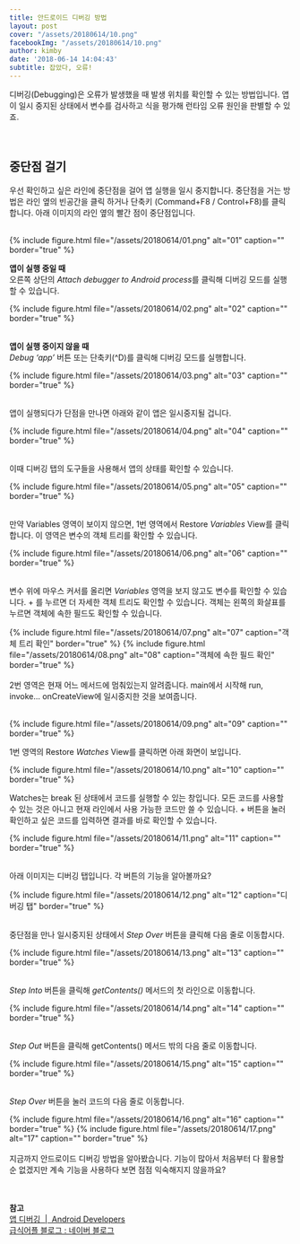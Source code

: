 ```yaml
---
title: 안드로이드 디버깅 방법
layout: post
cover: "/assets/20180614/10.png"
facebookImg: "/assets/20180614/10.png"
author: kimby
date: '2018-06-14 14:04:43'
subtitle: 잡았다, 오류!
---
```


디버깅(Debugging)은 오류가 발생했을 때 발생 위치를 확인할 수 있는 방법입니다. 앱이 일시 중지된 상태에서 변수를 검사하고 식을 평가해 런타임 오류 원인을 판별할 수 있죠. <br><br><br>

## 중단점 걸기
우선 확인하고 싶은 라인에 중단점을 걸어 앱 실행을 일시 중지합니다. 중단점을 거는 방법은 라인 옆의 빈공간을 클릭 하거나 단축키 (Command+F8 / Control+F8)를 클릭합니다. 아래 이미지의 라인 옆의 빨간 점이 중단점입니다.<br><br>

{% include figure.html file="/assets/20180614/01.png" alt="01" caption="" border="true" %}<br>

**앱이 실행 중일 때**<br>
오른쪽 상단의 *Attach debugger to Android process*를 클릭해 디버깅 모드를 실행할 수 있습니다.<br>

{% include figure.html file="/assets/20180614/02.png" alt="02" caption="" border="true" %}<br><br>

**앱이 실행 중이지 않을 때**<br>
*Debug ‘app’* 버튼 또는 단축키(^D)를 클릭해 디버깅 모드를 실행합니다.<br>

{% include figure.html file="/assets/20180614/03.png" alt="03" caption="" border="true" %}<br><br>

앱이 실행되다가 단점을 만나면 아래와 같이 앱은 일시중지될 겁니다.<br>

{% include figure.html file="/assets/20180614/04.png" alt="04" caption="" border="true" %}<br><br>

이때 디버깅 탭의 도구들을 사용해서 앱의 상태를 확인할 수 있습니다.<br>

{% include figure.html file="/assets/20180614/05.png" alt="05" caption="" border="true" %}<br><br>

만약 Variables 영역이 보이지 않으면, 1번 영역에서 Restore *Variables* View를 클릭합니다. 이 영역은 변수의 객체 트리를 확인할 수 있습니다.<br>

{% include figure.html file="/assets/20180614/06.png" alt="06" caption="" border="true" %}<br><br>

변수 위에 마우스 커서를 올리면 *Variables* 영역을 보지 않고도 변수를 확인할 수 있습니다. + 를 누르면 더 자세한 객체 트리도 확인할 수 있습니다. 객체는 왼쪽의 화살표를 누르면 객체에 속한 필드도 확인할 수 있습니다.<br>

{% include figure.html file="/assets/20180614/07.png" alt="07" caption="객체 트리 확인" border="true" %}
{% include figure.html file="/assets/20180614/08.png" alt="08" caption="객체에 속한 필드 확인" border="true" %} 
<br><br>
2번 영역은 현재 어느 메서드에 멈춰있는지 알려줍니다. main에서 시작해 run, invoke... onCreateView에 일시중지한 것을 보여줍니다.<br><br>

{% include figure.html file="/assets/20180614/09.png" alt="09" caption="" border="true" %}<br>

1번 영역의 Restore *Watches* View를 클릭하면 아래 화면이 보입니다.<br>

{% include figure.html file="/assets/20180614/10.png" alt="10" caption="" border="true" %}<br>

Watches는 break 된 상태에서 코드를 실행할 수 있는 창입니다. 모든 코드를 사용할 수 있는 것은 아니고 현재 라인에서 사용 가능한 코드만 쓸 수 있습니다. + 버튼을 눌러 확인하고 싶은 코드를 입력하면 결과를 바로 확인할 수 있습니다.<br>

{% include figure.html file="/assets/20180614/11.png" alt="11" caption="" border="true" %}<br><br>

아래 이미지는 디버깅 탭입니다. 각 버튼의 기능을 알아볼까요?<br>

{% include figure.html file="/assets/20180614/12.png" alt="12" caption="디버깅 탭" border="true" %}<br><br>

중단점을 만나 일시중지된 상태에서 *Step Over* 버튼을 클릭해 다음 줄로 이동합시다.<br>

{% include figure.html file="/assets/20180614/13.png" alt="13" caption="" border="true" %}<br><br>

*Step Into* 버튼을 클릭해 *getContents()* 메서드의 첫 라인으로 이동합니다.<br>

{% include figure.html file="/assets/20180614/14.png" alt="14" caption="" border="true" %}<br><br>

*Step Out* 버튼을 클릭해 getContents() 메서드 밖의 다음 줄로 이동합니다.<br>

{% include figure.html file="/assets/20180614/15.png" alt="15" caption="" border="true" %}<br><br>

*Step Over* 버튼을 눌러 코드의 다음 줄로 이동합니다.<br>

{% include figure.html file="/assets/20180614/16.png" alt="16" caption="" border="true" %}
{% include figure.html file="/assets/20180614/17.png" alt="17" caption="" border="true" %}
<br><br>
지금까지 안드로이드 디버깅 방법을 알아봤습니다. 기능이 많아서 처음부터 다 활용할 순 없겠지만 계속 기능을 사용하다 보면 점점 익숙해지지 않을까요? <br><br><br>


**참고**<br>
[앱 디버깅  |  Android Developers](https://developer.android.com/studio/debug/?hl=ko#systemLogWrite)<br>
[급식어플 블로그 : 네이버 블로그](https://blog.naver.com/eominsuk55/220231186189)<br><br><br>